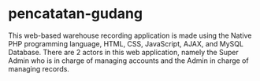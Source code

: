 # pencatatan-gudang
This web-based warehouse recording application is made using the Native PHP programming language, HTML, CSS, JavaScript, AJAX, and MySQL Database. There are 2 actors in this web application, namely the Super Admin who is in charge of managing accounts and the Admin in charge of managing records.
